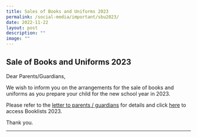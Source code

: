 ```yaml
---
title: Sales of Books and Uniforms 2023
permalink: /social-media/important/sbu2023/
date: 2022-11-22
layout: post
description: ""
image: ""
---
```

## Sale of Books and Uniforms 2023


Dear Parents/Guardians,

We wish to inform you on the arrangements for the sale of books and uniforms as you prepare your child for the new school year in 2023.

Please refer to the [letter to parents / guardians](/files/Booklists/2022%20Sale%20of%20Books%20and%20Uniforms_Ltr%20to%20parents_FINAL_20221010.pdf) for details and click [here](/parents-and-students/general-matters/booklists-2023/) to access Booklists 2023.

Thank you. 

<hr>